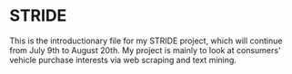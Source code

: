 # STRIDE
This is the introductionary file for my STRIDE project, which will continue from July 9th to August 20th.
My project is mainly to look at consumers' vehicle purchase interests via web scraping and text mining.

